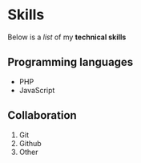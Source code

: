 # Skills

Below is a *list* of my __technical skills__

## Programming languages
- PHP 
- JavaScript

## Collaboration
1. Git
2. Github
3. Other

